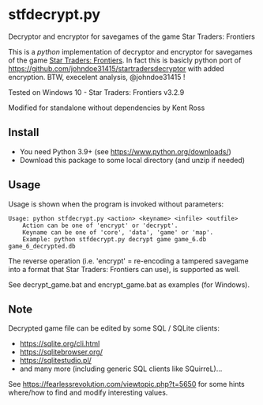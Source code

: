 # stfdecrypt.py
Decryptor and encryptor for savegames of the game Star Traders: Frontiers

This is a *python* implementation of decryptor and encryptor for savegames of the game 
[Star Traders: Frontiers](https://store.steampowered.com/app/335620/Star_Traders_Frontiers/).
In fact this is basicly python port of https://github.com/johndoe31415/startradersdecryptor 
with added encryption. BTW, execelent analysis, @johndoe31415 !

Tested on Windows 10 - Star Traders: Frontiers v3.2.9

Modified for standalone without dependencies by Kent Ross

## Install
* You need Python 3.9+ (see https://www.python.org/downloads/)
* Download this package to some local directory (and unzip if needed)

## Usage
Usage is shown when the program is invoked without parameters:

```
Usage: python stfdecrypt.py <action> <keyname> <infile> <outfile>
	Action can be one of 'encrypt' or 'decrypt'.
	Keyname can be one of 'core', 'data', 'game' or 'map'.
	Example: python stfdecrypt.py decrypt game game_6.db game_6_decrypted.db
```

The reverse operation (i.e. 'encrypt' = re-encoding a tampered savegame into a
format that Star Traders: Frontiers can use), is supported as well.

See decrypt_game.bat and encrypt_game.bat as examples (for Windows).

## Note
Decrypted game file can be edited by some SQL / SQLite clients:
* https://sqlite.org/cli.html
* https://sqlitebrowser.org/
* https://sqlitestudio.pl/
* and many more (including generic SQL clients like SQuirreL)...

See https://fearlessrevolution.com/viewtopic.php?t=5650 for some hints where/how to find and modify interesting values.
